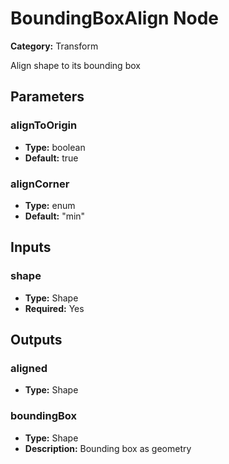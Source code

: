 
# BoundingBoxAlign Node

**Category:** Transform

Align shape to its bounding box

## Parameters


### alignToOrigin
- **Type:** boolean
- **Default:** true





### alignCorner
- **Type:** enum
- **Default:** "min"





## Inputs


### shape
- **Type:** Shape
- **Required:** Yes



## Outputs


### aligned
- **Type:** Shape



### boundingBox
- **Type:** Shape
- **Description:** Bounding box as geometry



